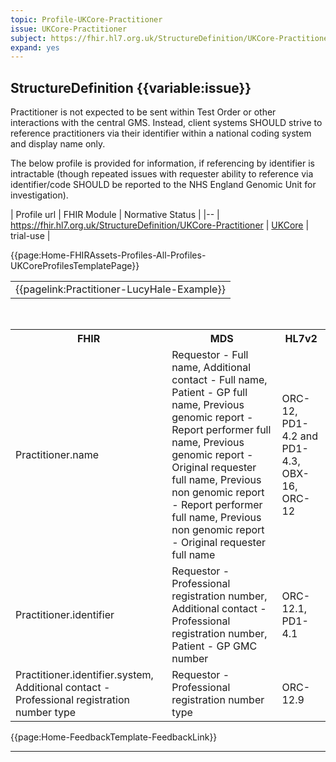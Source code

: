 ```yaml
---
topic: Profile-UKCore-Practitioner
issue: UKCore-Practitioner
subject: https://fhir.hl7.org.uk/StructureDefinition/UKCore-Practitioner
expand: yes
---
```


## StructureDefinition {{variable:issue}}

Practitioner is not expected to be sent within Test Order or other interactions with the central GMS. Instead, client systems SHOULD strive to reference practitioners via their identifier within a national coding system and display name only. 

The below profile is provided for information, if referencing by identifier is intractable (though repeated issues with requester ability to reference via identifier/code SHOULD be reported to the NHS England Genomic Unit for investigation).

| Profile url | FHIR Module | Normative Status |
|--
| <a href='https://simplifier.net/resolve?target=simplifier&canonical=https://fhir.hl7.org.uk/StructureDefinition/UKCore-Practitioner&scope=fhir.r4.ukcore.stu2@2.0.1-pre-release' target="_blank"> https://fhir.hl7.org.uk/StructureDefinition/UKCore-Practitioner </a> | [UKCore]() | trial-use |

{{page:Home-FHIRAssets-Profiles-All-Profiles-UKCoreProfilesTemplatePage}}

<div id="Examples" class="tabcontent">
            <table>
                <tr>
                    <td>
                    {{pagelink:Practitioner-LucyHale-Example}}
                    </td>
                </tr>
            </table>
        </div>

 <div id="Mappings" class="tabcontent">
            <br />
                <table class="assets">
                    <tr><th>FHIR</th><th>MDS</th><th>HL7v2</th></tr>
                    <tr><td>Practitioner.name</td><td>Requestor - Full name, Additional contact - Full name, Patient - GP full name, Previous genomic report - Report performer full name, Previous genomic report - Original requester full name, Previous non genomic report - Report performer full name, Previous non genomic report - Original requester full name</td><td>ORC-12, PD1-4.2 and PD1-4.3, OBX-16, ORC-12</td></tr>
                    <tr><td>Practitioner.identifier</td><td>Requestor - Professional registration number, Additional contact - Professional registration number, Patient - GP GMC number</td><td>ORC-12.1, PD1-4.1</td></tr>
                    <tr><td>Practitioner.identifier.system, Additional contact - Professional registration number type</td><td>Requestor - Professional registration number type</td><td>ORC-12.9</td></tr>
                </table>
        </div>


<div id="Feedback" class="tabcontent">
{{page:Home-FeedbackTemplate-FeedbackLink}}
</div>


---